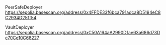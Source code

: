 PeerSafeDeployer
https://sepolia.basescan.org/address/0x4FFDE33f6bca791adca8D5194eC8C2934D251f54

VaultDeployer
https://sepolia.basescan.org/address/0xC50A164aA2990D1ae63a686d73Dc70Ce10C68227